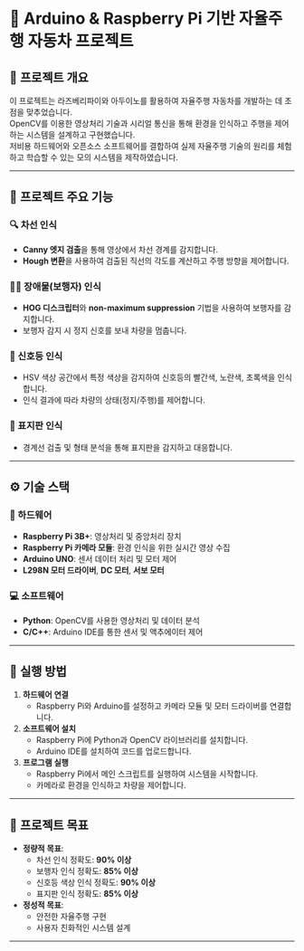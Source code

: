 # 🚗 Arduino & Raspberry Pi 기반 자율주행 자동차 프로젝트

## 📒 프로젝트 개요
이 프로젝트는 라즈베리파이와 아두이노를 활용하여 자율주행 자동차를 개발하는 데 초점을 맞추었습니다.  
OpenCV를 이용한 영상처리 기술과 시리얼 통신을 통해 환경을 인식하고 주행을 제어하는 시스템을 설계하고 구현했습니다.  
저비용 하드웨어와 오픈소스 소프트웨어를 결합하여 실제 자율주행 기술의 원리를 체험하고 학습할 수 있는 모의 시스템을 제작하였습니다.

---

## 📂 프로젝트 주요 기능
### 🔍 차선 인식
- **Canny 엣지 검출**을 통해 영상에서 차선 경계를 감지합니다.
- **Hough 변환**을 사용하여 검출된 직선의 각도를 계산하고 주행 방향을 제어합니다.

### 🚶‍♂️ 장애물(보행자) 인식
- **HOG 디스크립터**와 **non-maximum suppression** 기법을 사용하여 보행자를 감지합니다.
- 보행자 감지 시 정지 신호를 보내 차량을 멈춥니다.

### 🚦 신호등 인식
- HSV 색상 공간에서 특정 색상을 감지하여 신호등의 빨간색, 노란색, 초록색을 인식합니다.
- 인식 결과에 따라 차량의 상태(정지/주행)를 제어합니다.

### 🛑 표지판 인식
- 경계선 검출 및 형태 분석을 통해 표지판을 감지하고 대응합니다.

---

## ⚙️ 기술 스택
### 📡 하드웨어
- **Raspberry Pi 3B+**: 영상처리 및 중앙처리 장치
- **Raspberry Pi 카메라 모듈**: 환경 인식을 위한 실시간 영상 수집
- **Arduino UNO**: 센서 데이터 처리 및 모터 제어
- **L298N 모터 드라이버**, **DC 모터**, **서보 모터**

### 💻 소프트웨어
- **Python**: OpenCV를 사용한 영상처리 및 데이터 분석
- **C/C++**: Arduino IDE를 통한 센서 및 액추에이터 제어

---

## 📌 실행 방법
1. **하드웨어 연결**
   - Raspberry Pi와 Arduino를 설정하고 카메라 모듈 및 모터 드라이버를 연결합니다.
2. **소프트웨어 설치**
   - Raspberry Pi에 Python과 OpenCV 라이브러리를 설치합니다.
   - Arduino IDE를 설치하여 코드를 업로드합니다.
3. **프로그램 실행**
   - Raspberry Pi에서 메인 스크립트를 실행하여 시스템을 시작합니다.
   - 카메라로 환경을 인식하고 차량을 제어합니다.

---

## 🎯 프로젝트 목표
- **정량적 목표**:
  - 차선 인식 정확도: **90% 이상**
  - 보행자 인식 정확도: **85% 이상**
  - 신호등 색상 인식 정확도: **90% 이상**
  - 표지판 인식 정확도: **85% 이상**
- **정성적 목표**:
  - 안전한 자율주행 구현
  - 사용자 친화적인 시스템 설계

---

